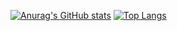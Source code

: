 [![Anurag's GitHub stats](https://vercel-c3mb-joe8tkv2q-ysbc1247s-projects.vercel.app/api?username=ysbc1247&theme=merko)](https://github.com/anuraghazra/github-readme-stats)  [![Top Langs](https://github-readme-stats.vercel.app/api/top-langs/?username=ysbc1247)](https://github.com/anuraghazra/github-readme-stats)
